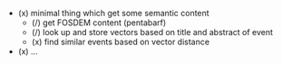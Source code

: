 - (x) minimal thing which get some semantic content
  - (/) get FOSDEM content (pentabarf)
  - (/) look up and store vectors based on title and abstract of event
  - (x) find similar events based on vector distance
- (x) ...
